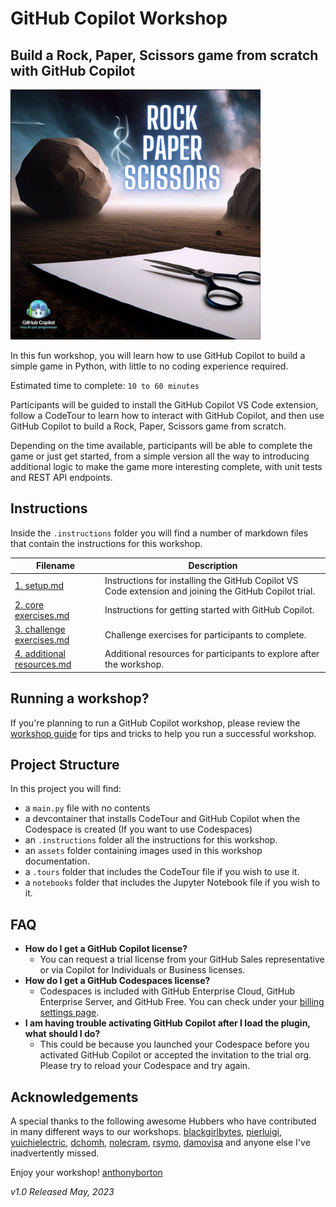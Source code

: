 # GitHub Copilot Workshop

## Build a Rock, Paper, Scissors game from scratch with GitHub Copilot

<img width="400" alt="Rock Paper Scissors image" src="./assets/Rock Paper Scissors image.png">

In this fun workshop, you will learn how to use GitHub Copilot to build a simple game in Python, with little to no coding experience required.

Estimated time to complete: `10 to 60 minutes`

Participants will be guided to install the GitHub Copilot VS Code extension, follow a CodeTour to learn how to interact with GitHub Copilot, and then use GitHub Copilot to build a Rock, Paper, Scissors game from scratch. 

Depending on the time available, participants will be able to complete the game or just get started, from a simple version all the way to introducing additional logic to make the game more interesting complete, with unit tests and REST API endpoints.



## Instructions 

Inside the `.instructions` folder you will find a number of markdown files that contain the instructions for this workshop.

Filename | Description
--- | ---
[1. setup.md](</.instructions/1. setup.md>) | Instructions for installing the GitHub Copilot VS Code extension and joining the GitHub Copilot trial.
[2. core exercises.md](</.instructions/2. core exercises.md>) | Instructions for getting started with GitHub Copilot.
[3. challenge exercises.md](</.instructions/3. challenge exercises.md>) | Challenge exercises for participants to complete.
[4. additional resources.md](</.instructions/4. additional resources.md>) | Additional resources for participants to explore after the workshop.


## Running a workshop?

If you're planning to run a GitHub Copilot workshop, please review the [workshop guide](</.instructions/workshop organisers.md>) for tips and tricks to help you run a successful workshop. 


## Project Structure

In this project you will find: 

* a `main.py` file with no contents
* a devcontainer that installs CodeTour and GitHub Copilot when the Codespace is created (If you want to use Codespaces)
* an `.instructions` folder all the instructions for this workshop.
* an `assets` folder containing images used in this workshop documentation.
* a `.tours` folder that includes the CodeTour file if you wish to use it.
* a `notebooks` folder that includes the Jupyter Notebook file if you wish to it.




## FAQ 

- **How do I get a GitHub Copilot license?**
  - You can request a trial license from your GitHub Sales representative or via Copilot for Individuals or Business licenses.
- **How do I get a GitHub Codespaces license?**
    - Codespaces is included with GitHub Enterprise Cloud, GitHub Enterprise Server, and GitHub Free. You can check under your [billing settings page](https://github.com/settings/billing).
- **I am having trouble activating GitHub Copilot after I load the plugin, what should I do?**
    - This could be because you launched your Codespace before you activated GitHub Copilot or accepted the invitation to the trial org. Please try to reload your Codespace and try again.

## Acknowledgements

A special thanks to the following awesome Hubbers who have contributed in many different ways to our workshops. 
[blackgirlbytes](https://github.com/blackgirlbytes), [pierluigi](https://github.com/pierluigi), [yuichielectric](https://github.com/yuichielectric), [dchomh](https://github.com/dchomh), [nolecram](https://github.com/nolecram), [rsymo](https://github.com/rsymo), [damovisa](https://github.com/damovisa) and anyone else I've inadvertently missed.

Enjoy your workshop!
[anthonyborton](https://github.com/anthonyborton)

_v1.0 Released May, 2023_
